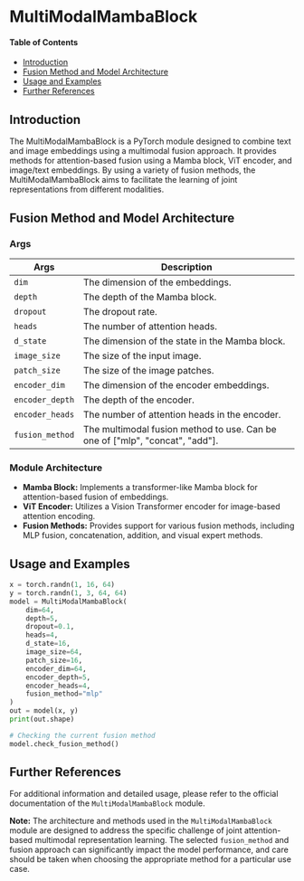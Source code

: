 # MultiModalMambaBlock

#### Table of Contents
- [Introduction](#introduction)
- [Fusion Method and Model Architecture](#fusion-method-and-model-architecture)
- [Usage and Examples](#usage-and-examples)
- [Further References](#further-references)

<a name="introduction"></a>
## Introduction
The MultiModalMambaBlock is a PyTorch module designed to combine text and image embeddings using a multimodal fusion approach. It provides methods for attention-based fusion using a Mamba block, ViT encoder, and image/text embeddings. By using a variety of fusion methods, the MultiModalMambaBlock aims to facilitate the learning of joint representations from different modalities.

<a name="fusion-method-and-model-architecture"></a>
## Fusion Method and Model Architecture

### Args
| Args            | Description                                                                    |
|-----------------|--------------------------------------------------------------------------------|
| `dim`           | The dimension of the embeddings.                                               |
| `depth`         | The depth of the Mamba block.                                                   |
| `dropout`       | The dropout rate.                                                              |
| `heads`         | The number of attention heads.                                                 |
| `d_state`       | The dimension of the state in the Mamba block.                                 |
| `image_size`    | The size of the input image.                                                   |
| `patch_size`    | The size of the image patches.                                                 |
| `encoder_dim`   | The dimension of the encoder embeddings.                                       |
| `encoder_depth` | The depth of the encoder.                                                      |
| `encoder_heads` | The number of attention heads in the encoder.                                  |
| `fusion_method` | The multimodal fusion method to use. Can be one of ["mlp", "concat", "add"].   |

### Module Architecture
- **Mamba Block:** Implements a transformer-like Mamba block for attention-based fusion of embeddings.
- **ViT Encoder:** Utilizes a Vision Transformer encoder for image-based attention encoding.
- **Fusion Methods:** Provides support for various fusion methods, including MLP fusion, concatenation, addition, and visual expert methods.

<a name="usage-and-examples"></a>
## Usage and Examples

```python
x = torch.randn(1, 16, 64)
y = torch.randn(1, 3, 64, 64)
model = MultiModalMambaBlock(
    dim=64,
    depth=5,
    dropout=0.1,
    heads=4,
    d_state=16,
    image_size=64,
    patch_size=16,
    encoder_dim=64,
    encoder_depth=5,
    encoder_heads=4,
    fusion_method="mlp"
)
out = model(x, y)
print(out.shape)
```

```python
# Checking the current fusion method
model.check_fusion_method()
```

<a name="further-references"></a>
## Further References
For additional information and detailed usage, please refer to the official documentation of the `MultiModalMambaBlock` module.

**Note:** The architecture and methods used in the `MultiModalMambaBlock` module are designed to address the specific challenge of joint attention-based multimodal representation learning. The selected `fusion_method` and fusion approach can significantly impact the model performance, and care should be taken when choosing the appropriate method for a particular use case.

